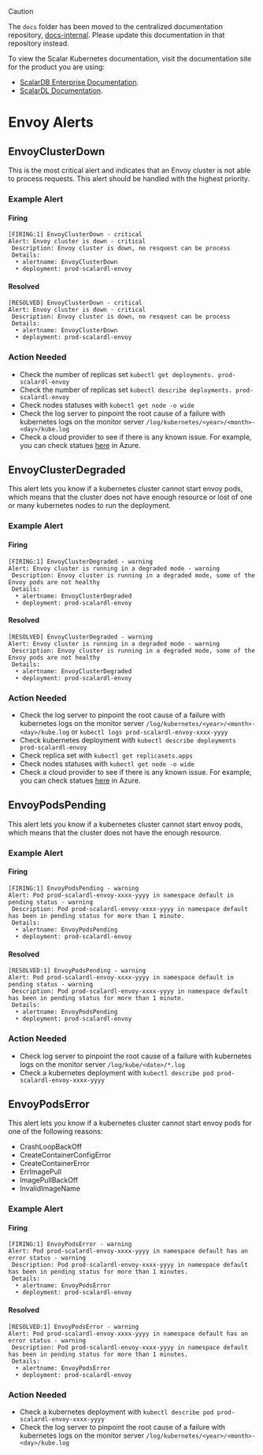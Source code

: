 > [!CAUTION]
> 
> The `docs` folder has been moved to the centralized documentation repository, [docs-internal](https://github.com/scalar-labs/docs-internal). Please update this documentation in that repository instead.
> 
> To view the Scalar Kubernetes documentation, visit the documentation site for the product you are using:
> 
> - [ScalarDB Enterprise Documentation](https://scalardb.scalar-labs.com/docs/latest/scalar-kubernetes/deploy-kubernetes/).
> - [ScalarDL Documentation](https://scalardl.scalar-labs.com/docs/latest/scalar-kubernetes/deploy-kubernetes/).

# Envoy Alerts

## EnvoyClusterDown

This is the most critical alert and indicates that an Envoy cluster is not able to process requests. This alert should be handled with the highest priority.

### Example Alert

#### Firing

```
[FIRING:1] EnvoyClusterDown - critical
Alert: Envoy cluster is down - critical
 Description: Envoy cluster is down, no resquest can be process
 Details:
  • alertname: EnvoyClusterDown
  • deployment: prod-scalardl-envoy
```

#### Resolved

```
[RESOLVED] EnvoyClusterDown - critical
Alert: Envoy cluster is down - critical
 Description: Envoy cluster is down, no resquest can be process
 Details:
  • alertname: EnvoyClusterDown
  • deployment: prod-scalardl-envoy
```

### Action Needed

* Check the number of replicas set `kubectl get deployments. prod-scalardl-envoy`
* Check the number of replicas set `kubectl describe deployments. prod-scalardl-envoy`
* Check nodes statuses with `kubectl get node -o wide`
* Check the log server to pinpoint the root cause of a failure with kubernetes logs on the monitor server `/log/kubernetes/<year>/<month>-<day>/kube.log`
* Check a cloud provider to see if there is any known issue. For example, you can check statues [here](https://status.azure.com/en-us/status) in Azure.

## EnvoyClusterDegraded

This alert lets you know if a kubernetes cluster cannot start envoy pods, which means that the cluster does not have enough resource or lost of one or many kubernetes nodes to run the deployment.

### Example Alert

#### Firing

```
[FIRING:1] EnvoyClusterDegraded - warning
Alert: Envoy cluster is running in a degraded mode - warning
 Description: Envoy cluster is running in a degraded mode, some of the Envoy pods are not healthy
 Details:
  • alertname: EnvoyClusterDegraded
  • deployment: prod-scalardl-envoy
```

#### Resolved

```
[RESOLVED] EnvoyClusterDegraded - warning
Alert: Envoy cluster is running in a degraded mode - warning
 Description: Envoy cluster is running in a degraded mode, some of the Envoy pods are not healthy
 Details:
  • alertname: EnvoyClusterDegraded
  • deployment: prod-scalardl-envoy
```

### Action Needed

* Check the log server to pinpoint the root cause of a failure with kubernetes logs on the monitor server `/log/kubernetes/<year>/<month>-<day>/kube.log` or `kubectl logs prod-scalardl-envoy-xxxx-yyyy`
* Check kubernetes deployment with `kubectl describe deployments prod-scalardl-envoy`
* Check replica set with `kubectl get replicasets.apps`
* Check nodes statuses with `kubectl get node -o wide`
* Check a cloud provider to see if there is any known issue. For example, you can check statues [here](https://status.azure.com/en-us/status) in Azure.

## EnvoyPodsPending

This alert lets you know if a kubernetes cluster cannot start envoy pods, which means that the cluster does not have the enough resource.

### Example Alert

#### Firing

```
[FIRING:1] EnvoyPodsPending - warning
Alert: Pod prod-scalardl-envoy-xxxx-yyyy in namespace default in pending status - warning
 Description: Pod prod-scalardl-envoy-xxxx-yyyy in namespace default has been in pending status for more than 1 minute.
 Details:
  • alertname: EnvoyPodsPending
  • deployment: prod-scalardl-envoy
```

#### Resolved

```
[RESOLVED:1] EnvoyPodsPending - warning
Alert: Pod prod-scalardl-envoy-xxxx-yyyy in namespace default in pending status - warning
 Description: Pod prod-scalardl-envoy-xxxx-yyyy in namespace default has been in pending status for more than 1 minute.
 Details:
  • alertname: EnvoyPodsPending
  • deployment: prod-scalardl-envoy
```

### Action Needed

* Check log server to pinpoint the root cause of a failure with kubernetes logs on the monitor server `/log/kube/<date>/*.log`
* Check a kubernetes deployment with `kubectl describe pod prod-scalardl-envoy-xxxx-yyyy`

## EnvoyPodsError

This alert lets you know if a kubernetes cluster cannot start envoy pods for one of the following reasons:

* CrashLoopBackOff
* CreateContainerConfigError
* CreateContainerError
* ErrImagePull
* ImagePullBackOff
* InvalidImageName

### Example Alert

#### Firing

```
[FIRING:1] EnvoyPodsError - warning
Alert: Pod prod-scalardl-envoy-xxxx-yyyy in namespace default has an error status - warning
 Description: Pod prod-scalardl-envoy-xxxx-yyyy in namespace default has been in pending status for more than 1 minutes.
 Details:
  • alertname: EnvoyPodsError
  • deployment: prod-scalardl-envoy
```

#### Resolved

```
[RESOLVED:1] EnvoyPodsError - warning
Alert: Pod prod-scalardl-envoy-xxxx-yyyy in namespace default has an error status - warning
 Description: Pod prod-scalardl-envoy-xxxx-yyyy in namespace default has been in pending status for more than 1 minutes.
 Details:
  • alertname: EnvoyPodsError
  • deployment: prod-scalardl-envoy
```

### Action Needed

* Check a kubernetes deployment with `kubectl describe pod prod-scalardl-envoy-xxxx-yyyy`
* Check the log server to pinpoint the root cause of a failure with kubernetes logs on the monitor server `/log/kubernetes/<year>/<month>-<day>/kube.log`
